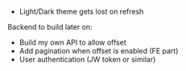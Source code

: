 * Light/Dark theme gets lost on refresh


Backend to build later on:
* Build my own API to allow offset
* Add pagination when offset is enabled (FE part)
* User authentication (JW token or similar)
